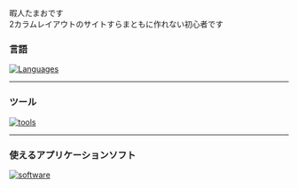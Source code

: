 暇人たまおです<br>
2カラムレイアウトのサイトすらまともに作れない初心者です
### 言語
[![Languages](https://skillicons.dev/icons?i=html,css,sass,js)](https://skillicons.dev)
***
### ツール
[![tools](https://skillicons.dev/icons?i=vscode)](https://skillicons.dev)
***
### 使えるアプリケーションソフト
[![software](https://skillicons.dev/icons?i=blender,figma)](https://skillicons.dev)
